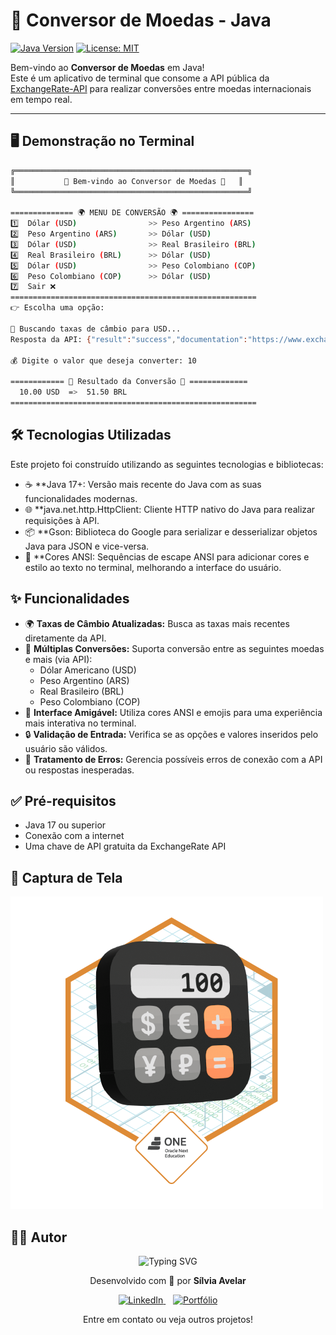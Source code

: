 # 💱 Conversor de Moedas - Java

[![Java Version](https://img.shields.io/badge/Java-17%2B-%23ED8B00?style=for-the-badge&logo=openjdk)](https://openjdk.java.net/)
[![License: MIT](https://img.shields.io/badge/License-MIT-yellow.svg?style=for-the-badge)](https://opensource.org/licenses/MIT)

Bem-vindo ao **Conversor de Moedas** em Java!  
Este é um aplicativo de terminal que consome a API pública da [ExchangeRate-API](https://www.exchangerate-api.com/) para realizar conversões entre moedas internacionais em tempo real.

---

## 🖥️ Demonstração no Terminal

```bash
╔════════════════════════════════════════════════════╗
║           💱 Bem-vindo ao Conversor de Moedas 💱   ║
╚════════════════════════════════════════════════════╝

============== 🌍 MENU DE CONVERSÃO 🌍 ================
1️⃣  Dólar (USD)                >> Peso Argentino (ARS)
2️⃣  Peso Argentino (ARS)       >> Dólar (USD)
3️⃣  Dólar (USD)                >> Real Brasileiro (BRL)
4️⃣  Real Brasileiro (BRL)      >> Dólar (USD)
5️⃣  Dólar (USD)                >> Peso Colombiano (COP)
6️⃣  Peso Colombiano (COP)      >> Dólar (USD)
7️⃣  Sair ❌ 
=======================================================
👉 Escolha uma opção:

🔄 Buscando taxas de câmbio para USD...
Resposta da API: {"result":"success","documentation":"https://www.exchangerate-api.com/docs","terms_of_use":"https://www.exchangerate-api.com/terms","base_code":"USD","conversion_rates":{"USD":1,"BRL":5.15,"ARS":880.50,"COP":3920.75}}

💰 Digite o valor que deseja converter: 10

============ 💱 Resultado da Conversão 💱 =============
  10.00 USD  =>  51.50 BRL
=======================================================
```

## 🛠️ Tecnologias Utilizadas
Este projeto foi construído utilizando as seguintes tecnologias e bibliotecas:
* ☕ **Java 17+: Versão mais recente do Java com as suas funcionalidades modernas.
* 🌐 **java.net.http.HttpClient: Cliente HTTP nativo do Java para realizar requisições à API.
* 📦 **Gson: Biblioteca do Google para serializar e desserializar objetos Java para JSON e vice-versa.
* 🌈 **Cores ANSI: Sequências de escape ANSI para adicionar cores e estilo ao texto no terminal, melhorando a interface do usuário.


## ✨ Funcionalidades
*   🌍 **Taxas de Câmbio Atualizadas:** Busca as taxas mais recentes diretamente da API.
*   🔄 **Múltiplas Conversões:** Suporta conversão entre as seguintes moedas e mais (via API):
    *   Dólar Americano (USD)
    *   Peso Argentino (ARS)
    *   Real Brasileiro (BRL)
    *   Peso Colombiano (COP)
*   🎨 **Interface Amigável:** Utiliza cores ANSI e emojis para uma experiência mais interativa no terminal.
*   🔒 **Validação de Entrada:** Verifica se as opções e valores inseridos pelo usuário são válidos.
*   🔌 **Tratamento de Erros:** Gerencia possíveis erros de conexão com a API ou respostas inesperadas.


## ✅ Pré-requisitos
* Java 17 ou superior
* Conexão com a internet
* Uma chave de API gratuita da ExchangeRate API


## 📸 Captura de Tela
![Captura do Projeto](assets/logo.png)


## 🧑‍💻 Autor
<p align="center">
<img src="https://readme-typing-svg.herokuapp.com/?font=Righteous&size=35&color=Fira&center=true&vCenter=true&width=650&height=70&duration=4000&lines=Olá!+Sou+a+Sílvia+Avelar...;Desenvolvedora+WEB...+Front-End...;Eternamente+Aprendendo...;Amante+de+Código+e+Café...;Confira+meus+links!+☕" alt="Typing SVG" />
</p>
<p align="center">
Desenvolvido com 💙 por <strong>Sílvia Avelar</strong>
</p>
<p align="center">
<a href="https://www.linkedin.com/in/silvia-avelar/" target="_blank">
<img src="https://img.shields.io/badge/-LinkedIn-%230077B5?style=for-the-badge&logo=linkedin&logoColor=white" alt="LinkedIn">
</a>
&nbsp;&nbsp;
<a href="https://silviaavelar.github.io/Portfolio/" target="_blank">
<img src="https://img.shields.io/badge/-Portfólio-FF4081?style=for-the-badge&logo=vercel&logoColor=white" alt="Portfólio">
</a>
</p>
<p align="center">
Entre em contato ou veja outros projetos!
</p>